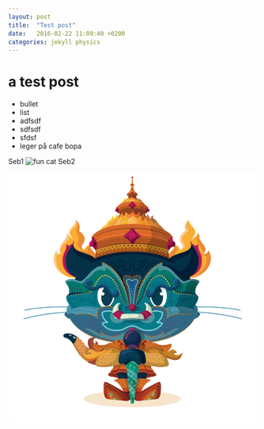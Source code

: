 ```yaml
---
layout: post
title:  "Test post"
date:   2016-02-22 11:09:40 +0200
categories: jekyll physics
---
```

# a test post

- bullet
- list
- adfsdf
- sdfsdf
- sfdsf
- leger på cafe bopa


Seb1
![fun cat](https://i.ytimg.com/vi/icqDxNab3Do/maxresdefault.jpg)
Seb2

![Image of Yaktocat](images/yaktocat.png)
